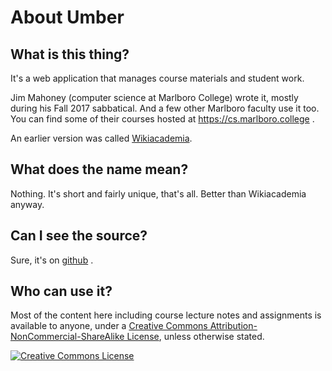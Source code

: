 About Umber
===========

What is this thing?
-------------------

It's a web application that manages course materials and student work.

Jim Mahoney (computer science at Marlboro College)
wrote it, mostly during his Fall 2017 sabbatical. 
And a few other Marlboro faculty use it too. 
You can find some of their courses hosted at
<a href="https://cs.marlboro.college">https://cs.marlboro.college</a> .

An earlier version was called [Wikiacademia](https://cs.marlboro.college/courses/help/).

What does the name mean?
------------------------

Nothing. It's short and fairly unique, that's all. Better than Wikiacademia anyway.

Can I see the source?
---------------------

Sure, it's on [github](https://github.com/jimmahoney/umber) .

Who can use it?
---------------

Most of the content here including course lecture notes and assignments is available to anyone, 
under a [Creative Commons Attribution-NonCommercial-ShareAlike License](http://creativecommons.org/licenses/by-nc-sa/4.0/_), unless otherwise stated.

<a rel="license" href="http://creativecommons.org/licenses/by-nc-sa/4.0/"><img alt="Creative Commons License" style="border-width:0" src="https://i.creativecommons.org/l/by-nc-sa/4.0/88x31.png" /></a>

